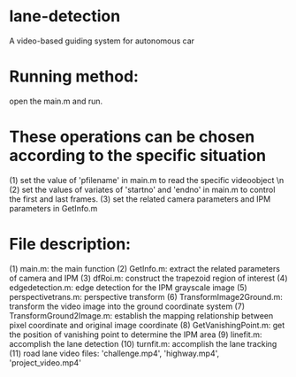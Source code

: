 # lane-detection
A video-based guiding system for autonomous car

# Running method: 
open the main.m and run.

# These operations can be chosen according to the specific situation
(1) set the value of 'pfilename' in main.m to read the specific videoobject \n
(2) set the values of variates of 'startno' and 'endno' in main.m to control the first and last frames.
(3) set the related camera parameters and IPM parameters in GetInfo.m

# File description:
(1) main.m: the main function
(2) GetInfo.m: extract the related parameters of camera and IPM
(3) dfRoi.m: construct the trapezoid region of interest
(4) edgedetection.m: edge detection for the IPM grayscale image
(5) perspectivetrans.m: perspective transform
(6) TransformImage2Ground.m: transform the video image into the ground coordinate system
(7) TransformGround2Image.m: establish the mapping relationship between pixel coordinate and original image coordinate
(8) GetVanishingPoint.m: get the position of vanishing point to determine the IPM area
(9) linefit.m: accomplish the lane detection
(10) turnfit.m: accomplish the lane tracking
(11) road lane video files: 'challenge.mp4', 'highway.mp4', 'project_video.mp4'
